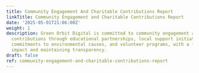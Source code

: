 ```yaml
---
title: Community Engagement And Charitable Contributions Report
linkTitle: Community Engagement and Charitable Contributions Report
date: '2025-05-01T21:06:00Z'
weight: 1
description: Green Orbit Digital is committed to community engagement and charitable
  contributions through educational partnerships, local support initiatives, financial
  commitments to environmental causes, and volunteer programs, with a focus on measuring
  impact and maintaining transparency.
draft: false
ref: community-engagement-and-charitable-contributions-report
---
```


